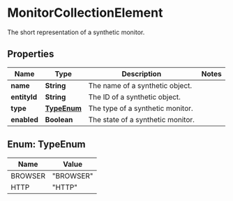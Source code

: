 

# MonitorCollectionElement

The short representation of a synthetic monitor.

## Properties

| Name | Type | Description | Notes |
|------------ | ------------- | ------------- | -------------|
|**name** | **String** | The name of a synthetic object. |  |
|**entityId** | **String** | The ID of a synthetic object. |  |
|**type** | [**TypeEnum**](#TypeEnum) | The type of a synthetic monitor. |  |
|**enabled** | **Boolean** | The state of a synthetic monitor. |  |



## Enum: TypeEnum

| Name | Value |
|---- | -----|
| BROWSER | &quot;BROWSER&quot; |
| HTTP | &quot;HTTP&quot; |



